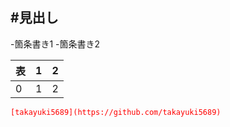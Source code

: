 #見出し 
-----------------------  

-箇条書き1
-箇条書き2  


|表 |1  |2  |
|---|---|---|
|0  |1  |2  |  

<font color="Red">`[takayuki5689](https://github.com/takayuki5689)`</font>
